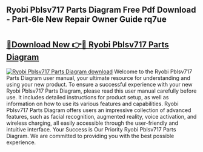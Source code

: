 ## Ryobi Pblsv717 Parts Diagram Free Pdf Download - Part-6Ie New Repair Owner Guide rq7ue

# <h2><a href="http://dfrisjn.blite.top/?on=Ryobi+Pblsv717+Parts+Diagram">🔗Download New 👉🔴 Ryobi Pblsv717 Parts Diagram</a></h2>

[![Ryobi Pblsv717 Parts Diagram download](https://i.imgur.com/lujVjoI.png)](http://dfrisjn.blite.top/?on=Ryobi+Pblsv717+Parts+Diagram)
Welcome to the Ryobi Pblsv717 Parts Diagram user manual, your ultimate resource for understanding and using your new product. To ensure a successful experience with your new Ryobi Pblsv717 Parts Diagram, please read this user manual carefully before use. It includes detailed instructions for product setup, as well as information on how to use its various features and capabilities. Ryobi Pblsv717 Parts Diagram offers users an impressive collection of advanced features, such as facial recognition, augmented reality, voice activation, and wireless charging, all easily accessible through the user-friendly and intuitive interface. Your Success is Our Priority Ryobi Pblsv717 Parts Diagram. We are committed to providing you with the best possible experience.
